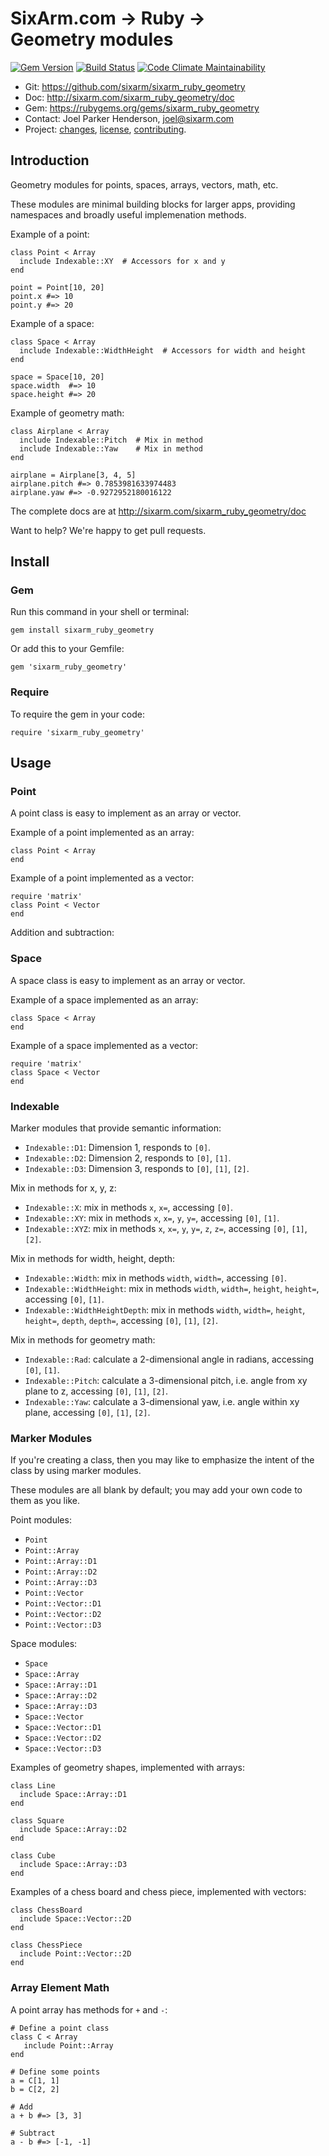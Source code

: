 # SixArm.com → Ruby → <br> Geometry modules

<!--header-open-->

[![Gem Version](https://badge.fury.io/rb/sixarm_ruby_geometry.svg)](http://badge.fury.io/rb/sixarm_ruby_geometry)
[![Build Status](https://travis-ci.org/SixArm/sixarm_ruby_geometry.png)](https://travis-ci.org/SixArm/sixarm_ruby_geometry)
[![Code Climate Maintainability](https://api.codeclimate.com/v1/badges/9ea67823a1cb274c76d5/maintainability)](https://codeclimate.com/github/SixArm/sixarm_ruby_geometry/maintainability)

* Git: <https://github.com/sixarm/sixarm_ruby_geometry>
* Doc: <http://sixarm.com/sixarm_ruby_geometry/doc>
* Gem: <https://rubygems.org/gems/sixarm_ruby_geometry>
* Contact: Joel Parker Henderson, <joel@sixarm.com>
* Project: [changes](CHANGES.md), [license](LICENSE.md), [contributing](CONTRIBUTING.md).

<!--header-shut-->


## Introduction

Geometry modules for points, spaces, arrays, vectors, math, etc.

These modules are minimal building blocks for larger apps, providing namespaces and broadly useful implemenation methods.

Example of a point:

    class Point < Array
      include Indexable::XY  # Accessors for x and y
    end

    point = Point[10, 20]
    point.x #=> 10
    point.y #=> 20


Example of a space:

    class Space < Array
      include Indexable::WidthHeight  # Accessors for width and height
    end

    space = Space[10, 20]
    space.width  #=> 10
    space.height #=> 20


Example of geometry math:

    class Airplane < Array
      include Indexable::Pitch  # Mix in method
      include Indexable::Yaw    # Mix in method
    end

    airplane = Airplane[3, 4, 5]
    airplane.pitch #=> 0.7853981633974483
    airplane.yaw #=> -0.9272952180016122

The complete docs are at <http://sixarm.com/sixarm_ruby_geometry/doc>

Want to help? We're happy to get pull requests.


<!--install-open-->

## Install

### Gem

Run this command in your shell or terminal:

    gem install sixarm_ruby_geometry

Or add this to your Gemfile:

    gem 'sixarm_ruby_geometry'

### Require

To require the gem in your code:

    require 'sixarm_ruby_geometry'

<!--install-shut-->


## Usage


### Point

A point class is easy to implement as an array or vector.

Example of a point implemented as an array:

    class Point < Array
    end

Example of a point implemented as a vector:

    require 'matrix'
    class Point < Vector
    end

Addition and subtraction:


### Space

A space class is easy to implement as an array or vector.

Example of a space implemented as an array:

    class Space < Array
    end

Example of a space implemented as a vector:

    require 'matrix'
    class Space < Vector
    end


### Indexable

Marker modules that provide semantic information:

* `Indexable::D1`: Dimension 1, responds to `[0]`.
* `Indexable::D2`: Dimension 2, responds to `[0]`, `[1]`.
* `Indexable::D3`: Dimension 3, responds to `[0]`, `[1]`, `[2]`.

Mix in methods for x, y, z:

* `Indexable::X`: mix in methods `x`, `x=`, accessing `[0]`.
* `Indexable::XY`: mix in methods `x`, `x=`, `y`, `y=`, accessing `[0]`, `[1]`.
* `Indexable::XYZ`: mix in methods `x`, `x=`, `y`, `y=`, `z`, `z=`, accessing `[0]`, `[1]`, `[2]`.

Mix in methods for width, height, depth:

* `Indexable::Width`: mix in methods `width`, `width=`, accessing `[0]`.
* `Indexable::WidthHeight`: mix in methods `width`, `width=`, `height`, `height=`, accessing `[0]`, `[1]`.
* `Indexable::WidthHeightDepth`: mix in methods `width`, `width=`, `height`, `height=`, `depth`, `depth=`, accessing `[0]`, `[1]`, `[2]`.

Mix in methods for geometry math:

* `Indexable::Rad`: calculate a 2-dimensional angle in radians, accessing `[0]`, `[1]`.
* `Indexable::Pitch`: calculate a 3-dimensional pitch, i.e. angle from xy plane to z, accessing `[0]`, `[1]`, `[2]`.
* `Indexable::Yaw`: calculate a 3-dimensional yaw, i.e. angle within xy plane, accessing `[0]`, `[1]`, `[2]`.


### Marker Modules

If you're creating a class, then you may like to emphasize the intent of the class by using marker modules.

These modules are all blank by default; you may add your own code to them as you like.

Point modules:

* `Point`
* `Point::Array`
* `Point::Array::D1`
* `Point::Array::D2`
* `Point::Array::D3`
* `Point::Vector`
* `Point::Vector::D1`
* `Point::Vector::D2`
* `Point::Vector::D3`

Space modules:

* `Space`
* `Space::Array`
* `Space::Array::D1`
* `Space::Array::D2`
* `Space::Array::D3`
* `Space::Vector`
* `Space::Vector::D1`
* `Space::Vector::D2`
* `Space::Vector::D3`

Examples of geometry shapes, implemented with arrays:

    class Line
      include Space::Array::D1
    end

    class Square
      include Space::Array::D2
    end

    class Cube
      include Space::Array::D3
    end

Examples of a chess board and chess piece, implemented with vectors:

    class ChessBoard
      include Space::Vector::2D
    end

    class ChessPiece
      include Point::Vector::2D
    end


### Array Element Math

A point array has methods for `+` and `-`:

    # Define a point class
    class C < Array
       include Point::Array
    end

    # Define some points
    a = C[1, 1]
    b = C[2, 2]

    # Add
    a + b #=> [3, 3]

    # Subtract
    a - b #=> [-1, -1]
